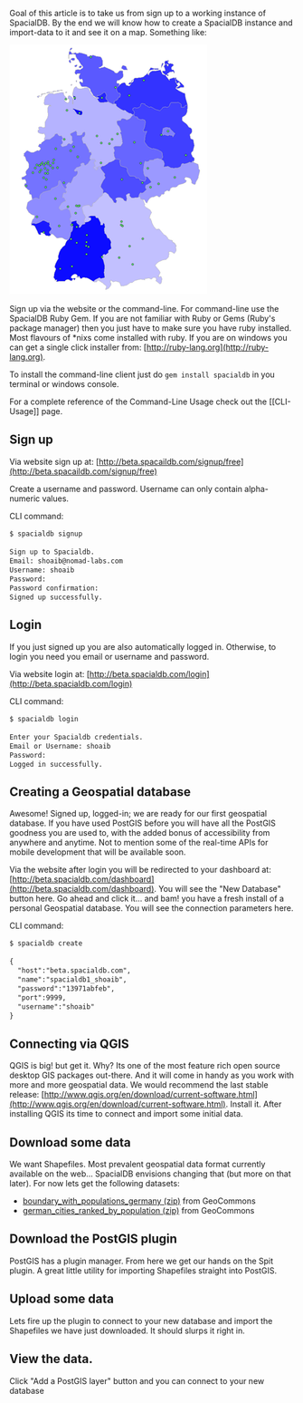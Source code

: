 Goal of this article is to take us from sign up to a working instance of SpacialDB. By the end we will know how to create a SpacialDB instance and import-data to it and see it on a map. Something like:

![German Cities](/img/German-Cities.png)

Sign up via the website or the command-line. For command-line use the SpacialDB Ruby Gem. If you are not familiar with Ruby or Gems (Ruby's package manager) then you just have to make sure you have ruby installed. Most flavours of *nixs come installed with ruby. If you are on windows you can get a single click installer from: [http://ruby-lang.org](http://ruby-lang.org).

To install the command-line client just do `gem install spacialdb` in you terminal or windows console.

For a complete reference of the Command-Line Usage check out the [[CLI-Usage]] page.

## Sign up

Via website sign up at: [http://beta.spacaildb.com/signup/free](http://beta.spacaildb.com/signup/free)

Create a username and password. Username can only contain alpha-numeric values. 

CLI command:

```console
$ spacialdb signup

Sign up to Spacialdb.
Email: shoaib@nomad-labs.com
Username: shoaib
Password: 
Password confirmation: 
Signed up successfully.
```


## Login

If you just signed up you are also automatically logged in. Otherwise, to login you need you email or username and password.

Via website login at: [http://beta.spacialdb.com/login](http://beta.spacialdb.com/login)

CLI command:

```console
$ spacialdb login

Enter your Spacialdb credentials.
Email or Username: shoaib
Password: 
Logged in successfully.
```

## Creating a Geospatial database

Awesome! Signed up, logged-in; we are ready for our first geospatial database. If you have used PostGIS before you will have all the PostGIS goodness you are used to, with the added bonus of accessibility from anywhere and anytime. Not to mention some of the real-time APIs for mobile development that will be available soon.

Via the website after login you will be redirected to your dashboard at: [http://beta.spacialdb.com/dashboard](http://beta.spacialdb.com/dashboard). You will see the "New Database" button here. Go ahead and click it... and bam! you have a fresh install of a personal Geospatial database. You will see the connection parameters here.

CLI command:

```console
$ spacialdb create

{
  "host":"beta.spacialdb.com",
  "name":"spacialdb1_shoaib",
  "password":"13971abfeb",
  "port":9999,
  "username":"shoaib"
}
```

## Connecting via QGIS

QGIS is big! but get it. Why? Its one of the most feature rich open source desktop GIS packages out-there. And it will come in handy as you work with more and more geospatial data. We would recommend the last stable release: [http://www.qgis.org/en/download/current-software.html](http://www.qgis.org/en/download/current-software.html). Install it. After installing QGIS its time to connect and import some initial data.

## Download some data

We want Shapefiles. Most prevalent geospatial data format currently available on the web... SpacialDB envisions changing that (but more on that later). For now lets get the following datasets:

* [boundary_with_populations_germany (zip)](http://j.mp/iwO6Ee) from GeoCommons
* [german_cities_ranked_by_population (zip)](http://j.mp/mc5sEc) from GeoCommons

## Download the PostGIS plugin

PostGIS has a plugin manager. From here we get our hands on the Spit plugin. A great little utility for importing Shapefiles straight into PostGIS.

## Upload some data

Lets fire up the plugin to connect to your new database and import the Shapefiles we have just downloaded. It should slurps it right in.

## View the data.

Click "Add a PostGIS layer" button and you can connect to your new database 

